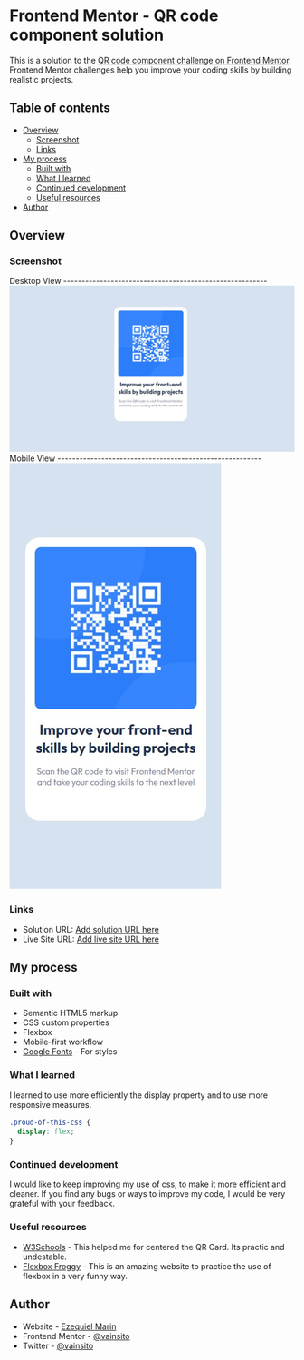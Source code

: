 # Frontend Mentor - QR code component solution

This is a solution to the [QR code component challenge on Frontend Mentor](https://www.frontendmentor.io/challenges/qr-code-component-iux_sIO_H). Frontend Mentor challenges help you improve your coding skills by building realistic projects. 

## Table of contents

- [Overview](#overview)
  - [Screenshot](#screenshot)
  - [Links](#links)
- [My process](#my-process)
  - [Built with](#built-with)
  - [What I learned](#what-i-learned)
  - [Continued development](#continued-development)
  - [Useful resources](#useful-resources)
- [Author](#author)


## Overview

### Screenshot
Desktop View --------------------------------------------------------
![](./images/desktop-view.jpg)
Mobile View --------------------------------------------------------
![](./images/mobile-view.jpg)

### Links

- Solution URL: [Add solution URL here](https://your-solution-url.com)
- Live Site URL: [Add live site URL here](https://your-live-site-url.com)

## My process

### Built with

- Semantic HTML5 markup
- CSS custom properties
- Flexbox
- Mobile-first workflow
- [Google Fonts](https://fonts.google.com/) - For styles


### What I learned
I learned to use more efficiently the display property and to use more responsive measures. 
```css
.proud-of-this-css {
  display: flex;
}
```

### Continued development

I would like to keep improving my use of css, to make it more efficient and cleaner. If you find any bugs or ways to improve my code, I would be very grateful with your feedback.


### Useful resources

- [W3Schools](https://www.w3schools.com/) - This helped me for centered the QR Card. Its practic and undestable.
- [Flexbox Froggy](https://flexboxfroggy.com/) - This is an amazing website to practice the use of flexbox in a very funny way.

## Author

- Website - [Ezequiel Marin](https://www.your-site.com)
- Frontend Mentor - [@vainsito](https://www.frontendmentor.io/profile/yourusername)
- Twitter - [@vainsito](https://www.twitter.com/vainsito)

